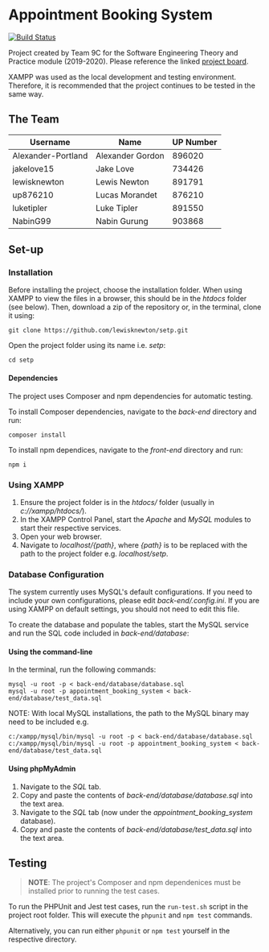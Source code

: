 # Appointment Booking System

[![Build Status](https://travis-ci.com/lewisknewton/setp.svg?token=Nzy7DNUpFaaGScwuwTpx&branch=master)](https://travis-ci.com/lewisknewton/setp)

Project created by Team 9C for the Software Engineering Theory and Practice module (2019-2020). Please reference the linked [project board](https://github.com/users/lewisknewton/projects/1).

XAMPP was used as the local development and testing environment. Therefore, it is recommended that the project continues to be tested in the same way.

## The Team

| Username           | Name             | UP Number |
|--------------------|------------------|-----------|
| Alexander-Portland | Alexander Gordon | 896020    |
| jakelove15         | Jake Love        | 734426    |
| lewisknewton       | Lewis Newton     | 891791    |
| up876210           | Lucas Morandet   | 876210    |
| luketipler         | Luke Tipler      | 891550    |
| NabinG99           | Nabin Gurung     | 903868    |

## Set-up

### Installation 

Before installing the project, choose the installation folder. When using XAMPP to view the files in a browser, this should be in the *htdocs* folder (see below). Then, download a zip of the repository or, in the terminal, clone it using:

```
git clone https://github.com/lewisknewton/setp.git
```

Open the project folder using its name i.e. *setp*:
```
cd setp
```

#### Dependencies

The project uses Composer and npm dependencies for automatic testing.

To install Composer dependencies, navigate to the *back-end* directory and run:

```
composer install
```

To install npm dependices, navigate to the *front-end* directory and run:

```
npm i
```

### Using XAMPP

1. Ensure the project folder is in the *htdocs/* folder (usually in *c://xampp/htdocs/*).
2. In the XAMPP Control Panel, start the *Apache* and *MySQL* modules to start their respective services.
3. Open your web browser.
4. Navigate to *localhost/{path}*, where *{path}* is to be replaced with the path to the project folder e.g. *localhost/setp*.

### Database Configuration

The system currently uses MySQL's default configurations. If you need to include your own configurations, please edit *back-end/.config.ini*. If you are using XAMPP on default settings, you should not need to edit this file.

To create the database and populate the tables, start the MySQL service and run the SQL code included in *back-end/database*:

#### Using the command-line

In the terminal, run the following commands:

```
mysql -u root -p < back-end/database/database.sql
mysql -u root -p appointment_booking_system < back-end/database/test_data.sql
```

NOTE: With local MySQL installations, the path to the MySQL binary may need to be included e.g.

```
c:/xampp/mysql/bin/mysql -u root -p < back-end/database/database.sql
c:/xampp/mysql/bin/mysql -u root -p appointment_booking_system < back-end/database/test_data.sql
```

#### Using phpMyAdmin

1. Navigate to the *SQL* tab.
2. Copy and paste the contents of *back-end/database/database.sql* into the text area.
3. Navigate to the *SQL* tab (now under the *appointment_booking_system* database).
4. Copy and paste the contents of *back-end/database/test_data.sql* into the text area.

## Testing

> **NOTE**: The project's Composer and npm dependenices must be installed prior to running the test cases.

To run the PHPUnit and Jest test cases, run the `run-test.sh` script in the project root folder. This will execute the `phpunit` and `npm test` commands.

Alternatively, you can run either `phpunit` or `npm test` yourself in the respective directory.
